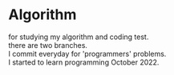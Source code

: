 # Algorithm
for studying my algorithm and coding test.  
there are two branches.   
I commit everyday for 'programmers' problems.   
I started to learn programming October 2022.
